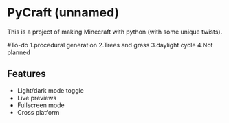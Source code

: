 

# PyCraft (unnamed)

This is a project of making Minecraft with python (with some unique twists).

#To-do
1.procedural generation
2.Trees and grass
3.daylight cycle
4.Not planned


## Features

- Light/dark mode toggle
- Live previews
- Fullscreen mode
- Cross platform

  

